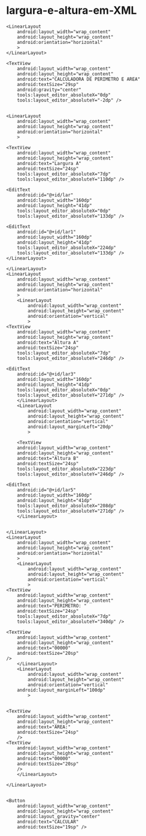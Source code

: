 # largura-e-altura-em-XML
<?xml version="1.0" encoding="utf-8"?>
<LinearLayout xmlns:android="http://schemas.android.com/apk/res/android"
    xmlns:app="http://schemas.android.com/apk/res-auto"
    xmlns:tools="http://schemas.android.com/tools"
    android:orientation="vertical"
   android:layout_margin="10dp"
    android:id="@+id/main"
    android:layout_width="match_parent"
    android:layout_height="match_parent"
    tools:context=".MainActivity">

    <LinearLayout
        android:layout_width="wrap_content"
        android:layout_height="wrap_content"
        android:orientation="horizontal"
        >
    </LinearLayout>

    <TextView
        android:layout_width="wrap_content"
        android:layout_height="wrap_content"
        android:text="CALCULADORA DE PERIMETRO E AREA"
        android:textSize="29sp"
        android:gravity="center"
        tools:layout_editor_absoluteX="0dp"
        tools:layout_editor_absoluteY="-2dp" />

    
    <LinearLayout
        android:layout_width="wrap_content"
        android:layout_height="wrap_content"
        android:orientation="horizontal"
        >
<LinearLayout
    android:layout_width="wrap_content"
    android:layout_height="wrap_content"
    android:orientation="vertical"
    >

    <TextView
        android:layout_width="wrap_content"
        android:layout_height="wrap_content"
        android:text="Largura A"
        android:textSize="24sp"
        tools:layout_editor_absoluteX="7dp"
        tools:layout_editor_absoluteY="110dp" />

    <EditText
        android:id="@+id/lar"
        android:layout_width="160dp"
        android:layout_height="41dp"
        tools:layout_editor_absoluteX="0dp"
        tools:layout_editor_absoluteY="133dp" />
</LinearLayout>
        <LinearLayout
            android:layout_width="wrap_content"
            android:layout_height="wrap_content"
            android:orientation="vertical"
            android:layout_marginLeft="20dp"
            >
    <TextView
        android:layout_width="wrap_content"
        android:layout_height="wrap_content"
        android:text="Largura B"
        android:textSize="24sp"
        tools:layout_editor_absoluteX="224dp"
        tools:layout_editor_absoluteY="110dp" />

    <EditText
        android:id="@+id/lar1"
        android:layout_width="160dp"
        android:layout_height="41dp"
        tools:layout_editor_absoluteX="224dp"
        tools:layout_editor_absoluteY="133dp" />
    </LinearLayout>

    </LinearLayout>
    <LinearLayout
        android:layout_width="wrap_content"
        android:layout_height="wrap_content"
        android:orientation="horizontal"
        >
        <LinearLayout
            android:layout_width="wrap_content"
            android:layout_height="wrap_content"
            android:orientation="vertical"
            >
    <TextView
        android:layout_width="wrap_content"
        android:layout_height="wrap_content"
        android:text="Altura A"
        android:textSize="24sp"
        tools:layout_editor_absoluteX="7dp"
        tools:layout_editor_absoluteY="246dp" />

    <EditText
        android:id="@+id/lar3"
        android:layout_width="160dp"
        android:layout_height="41dp"
        tools:layout_editor_absoluteX="0dp"
        tools:layout_editor_absoluteY="271dp" />
        </LinearLayout>
        <LinearLayout
            android:layout_width="wrap_content"
            android:layout_height="wrap_content"
            android:orientation="vertical"
            android:layout_marginLeft="20dp"
            >

        <TextView
        android:layout_width="wrap_content"
        android:layout_height="wrap_content"
        android:text="Altura B"
        android:textSize="24sp"
        tools:layout_editor_absoluteX="223dp"
        tools:layout_editor_absoluteY="246dp" />

    <EditText
        android:id="@+id/lar5"
        android:layout_width="160dp"
        android:layout_height="41dp"
        tools:layout_editor_absoluteX="208dp"
        tools:layout_editor_absoluteY="271dp" />
        </LinearLayout>


    </LinearLayout>
    <LinearLayout
        android:layout_width="wrap_content"
        android:layout_height="wrap_content"
        android:orientation="horizontal"
        >
        <LinearLayout
            android:layout_width="wrap_content"
            android:layout_height="wrap_content"
            android:orientation="vertical"
            >
    <TextView
        android:layout_width="wrap_content"
        android:layout_height="wrap_content"
        android:text="PERIMETRO: "
        android:textSize="24sp"
        tools:layout_editor_absoluteX="7dp"
        tools:layout_editor_absoluteY="340dp" />

    <TextView
        android:layout_width="wrap_content"
        android:layout_height="wrap_content"
        android:text="00000"
        android:textSize="20sp"
    />
        </LinearLayout>
        <LinearLayout
            android:layout_width="wrap_content"
            android:layout_height="wrap_content"
            android:orientation="vertical"
        android:layout_marginLeft="100dp"
            >


    <TextView
        android:layout_width="wrap_content"
        android:layout_height="wrap_content"
        android:text="AREA:"
        android:textSize="24sp"
        />
    <TextView
        android:layout_width="wrap_content"
        android:layout_height="wrap_content"
        android:text="00000"
        android:textSize="20sp"
        />
        </LinearLayout>

    </LinearLayout>


    <Button
        android:layout_width="wrap_content"
        android:layout_height="wrap_content"
        android:layout_gravity="center"
        android:text="CALCULAR"
        android:textSize="19sp" />

    
       

      

            

            
</LinearLayout>
